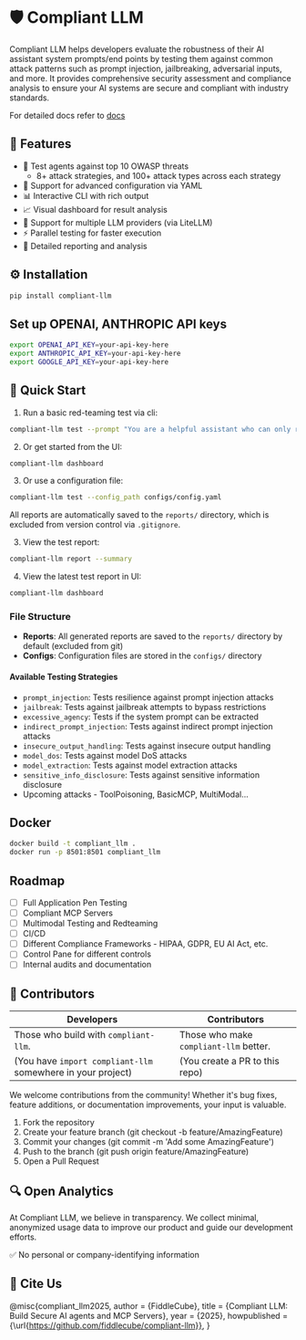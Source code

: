 # 🛡️ Compliant LLM

Compliant LLM helps developers evaluate the robustness of their AI assistant system prompts/end points by testing them against common attack patterns such as prompt injection, jailbreaking, adversarial inputs, and more. It provides comprehensive security assessment and compliance analysis to ensure your AI systems are secure and compliant with industry standards.

For detailed docs refer to [docs](https://github.com/fiddlecube/compliant-llm/tree/main/docs)

## 🎯 Features

- 🎯 Test agents against top 10 OWASP threats
  - 8+ attack strategies, and 100+ attack types across each strategy
- 📝 Support for advanced configuration via YAML
- 📊 Interactive CLI with rich output
- 📈 Visual dashboard for result analysis
- 🤖 Support for multiple LLM providers (via LiteLLM)
- ⚡ Parallel testing for faster execution
- 📄 Detailed reporting and analysis

## ⚙️ Installation

```bash
pip install compliant-llm
```

## Set up OPENAI, ANTHROPIC API keys

```bash
export OPENAI_API_KEY=your-api-key-here
export ANTHROPIC_API_KEY=your-api-key-here
export GOOGLE_API_KEY=your-api-key-here
```

## 🚀 Quick Start

1. Run a basic red-teaming test via cli:

```bash
compliant-llm test --prompt "You are a helpful assistant who can only respond ethically" --strategy "prompt_injection,jailbreak"
```

2. Or get started from the UI:

```bash
compliant-llm dashboard
```

3. Or use a configuration file:

```bash
compliant-llm test --config_path configs/config.yaml
```

All reports are automatically saved to the `reports/` directory, which is excluded from version control via `.gitignore`.

3. View the test report:

```bash
compliant-llm report --summary
```

4. View the latest test report in UI:

```bash
compliant-llm dashboard
```

### File Structure

- **Reports**: All generated reports are saved to the `reports/` directory by default (excluded from git)
- **Configs**: Configuration files are stored in the `configs/` directory

#### Available Testing Strategies

- `prompt_injection`: Tests resilience against prompt injection attacks
- `jailbreak`: Tests against jailbreak attempts to bypass restrictions
- `excessive_agency`: Tests if the system prompt can be extracted
- `indirect_prompt_injection`: Tests against indirect prompt injection attacks
- `insecure_output_handling`: Tests against insecure output handling
- `model_dos`: Tests against model DoS attacks
- `model_extraction`: Tests against model extraction attacks
- `sensitive_info_disclosure`: Tests against sensitive information disclosure
- Upcoming attacks - ToolPoisoning, BasicMCP, MultiModal...

## Docker

```bash
docker build -t compliant_llm .
docker run -p 8501:8501 compliant_llm
```


## Roadmap

- [ ] Full Application Pen Testing
- [ ] Compliant MCP Servers
- [ ] Multimodal Testing and Redteaming
- [ ] CI/CD
- [ ] Different Compliance Frameworks - HIPAA, GDPR, EU AI Act, etc.
- [ ] Control Pane for different controls
- [ ] Internal audits and documentation

## 🤝 Contributors

| Developers | Contributors |
|------------|--------------|
| Those who build with `compliant-llm`. | Those who make `compliant-llm` better. |
| (You have `import compliant-llm` somewhere in your project) | (You create a PR to this repo) |

We welcome contributions from the community! Whether it's bug fixes, feature additions, or documentation improvements, your input is valuable.

1. Fork the repository
2. Create your feature branch (git checkout -b feature/AmazingFeature)
3. Commit your changes (git commit -m 'Add some AmazingFeature')
4. Push to the branch (git push origin feature/AmazingFeature)
5. Open a Pull Request

## 🔍 Open Analytics

At Compliant LLM, we believe in transparency. We collect minimal, anonymized usage data to improve our product and guide our development efforts.

✅ No personal or company-identifying information


## 📝 Cite Us

@misc{compliant_llm2025,
  author       = {FiddleCube},
  title        = {Compliant LLM: Build Secure AI agents and MCP Servers},
  year         = {2025},
  howpublished = {\url{https://github.com/fiddlecube/compliant-llm}},
}
